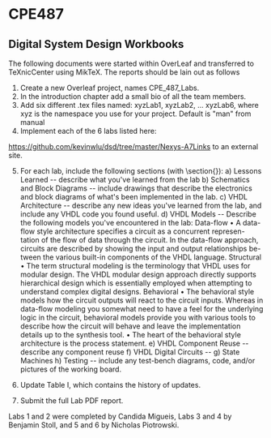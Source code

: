 # CPE487
## Digital System Design Workbooks
The following documents were started within OverLeaf and transferred to TeXnicCenter using MikTeX. The reports should be lain out as follows
1.  Create a new Overleaf project, names CPE_487_Labs.
2.  In the introduction chapter add a small bio of all the team members.
3.  Add six different .tex files named: xyzLab1, xyzLab2, ... xyzLab6, where xyz is the namespace you use for your project.  Default is "man" from manual
4.  Implement each of the 6 labs listed here:

https://github.com/kevinwlu/dsd/tree/master/Nexys-A7Links to an external site.

5.  For each lab, include the following sections (with \section{}):
a) Lessons Learned -- describe what you've learned from the lab
b) Schematics and Block Diagrams -- include drawings that describe the electronics and block diagrams of what's been implemented in the lab.
c) VHDL Architecture -- describe any new ideas you've learned from the lab, and include any VHDL code you found useful.
d) VHDL Models -- Describe the following models you've encountered in the lab:
Data-flow
• A data-flow style architecture specifies a circuit as a concurrent represen- tation of the flow of
data through the circuit. In the data-flow approach, circuits are described by showing the input
and output relationships be- tween the various built-in components of the VHDL language.
Structural
• The term structural modeling is the terminology that VHDL uses for modular design. The VHDL
modular design approach directly supports hierarchical design which is essentially employed
when attempting to understand complex digital designs.
Behavioral
• The behavioral style models how the circuit outputs will react to the circuit inputs. Whereas in
data-flow modeling you somewhat need to have a feel for the underlying logic in the circuit,
behavioral models provide you with various tools to describe how the circuit will behave and
leave the implementation details up to the synthesis tool.
• The heart of the behavioral style architecture is the process statement.
e) VHDL Component Reuse -- describe any component reuse
f) VHDL Digital Circuits --
g) State Machines
h) Testing -- include any test-bench diagrams, code, and/or pictures of the working board.

6.  Update Table I, which contains the history of updates.
7.  Submit the full Lab PDF report.

Labs 1 and 2 were completed by Candida Migueis, Labs 3 and 4 by Benjamin Stoll, and 5 and 6 by Nicholas Piotrowski.
